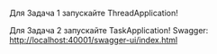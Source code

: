 Для Задача 1 запускайте ThreadApplication!

Для Задача 2 запускайте TaskApplication!
Swagger: [http://localhost:40001/swagger-ui/index.html](http://localhost:40001/swagger-ui/index.html)